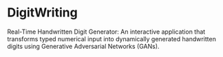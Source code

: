 # DigitWriting
Real-Time Handwritten Digit Generator: An interactive application that transforms typed numerical input into dynamically generated handwritten digits using Generative Adversarial Networks (GANs).

